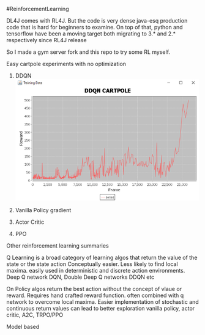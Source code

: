 #ReinforcementLearning

DL4J comes with RL4J. But  the code is very dense java-esq production code that is hard for beginners to examine.
On top of that, python and tensorflow have been a moving target both migrating to 3.* and 2.* respectively since RL4J release

So I made a gym server fork and this repo to try some RL myself.

Easy cartpole experiments with no optimization
1) DDQN
![DDQN Results](assets/ddqn_cartpole.bmp)
2) Vanilla Policy gradient

3) Actor Critic

4) PPO

Other reinforcement learning summaries

Q Learning is a broad category of learning algos that return the value of the state or the state action
 Conceptually easier. Less likely to find local maxima. easily used in deterministic and discrete action environments.
Deep Q network DQN, Double Deep Q networks DDQN etc

On Policy algos return the best action without the concept of vlaue or reward.
Requires hand  crafted reward function. often combined with q network to overcome local maxima.
Easier implementation of stochastic and continuous return values can lead to better exploration
vanilla policy, actor critic, A2C, TRPO/PPO

Model based
